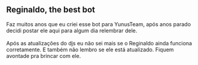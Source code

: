 ## Reginaldo, the best bot
Faz muitos anos que eu criei esse bot para YunusTeam, após anos parado decidi postar ele aqui para algum dia relembrar dele.
<br><br>
Após as atualizações do djs eu não sei mais se o Reginaldo ainda funciona corretamente. E também não lembro se ele está atualizado. Fiquem avontade pra brincar com ele.